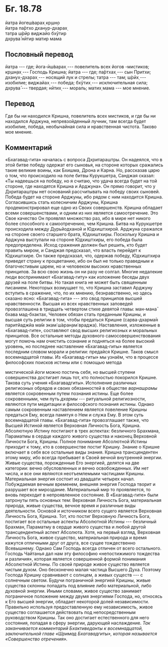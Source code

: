 # Бг. 18.78
йатра йогеш́варах̣ кр̣шн̣о<br/>
йатра па̄ртхо дханур-дхарах̣<br/>
татра ш́рӣр виджайо бхӯтир<br/>
дхрува̄ нӣтир матир мама
## Пословный перевод

йатра --- где; йога-ӣш́варах̣ --- повелитель всех йогов -мистиков; кр̣шн̣ах̣
--- Господь Кришна; йатра --- где; па̄ртхах̣ --- сын Притхи; дханух̣-дхарах̣
--- носящий лук и стрелы; татра --- там; ш́рӣх̣ --- изобилие; виджайах̣ ---
победа; бхӯтих̣ --- исключительная сила; дхрува̄ --- твердая; нӣтих̣ ---
мораль; матих̣ мама --- мое мнение.

## Перевод

Где бы ни находился Кришна, повелитель всех мистиков, и где бы ни
находился Арджуна, непревзойденный лучник, там всегда будет изобилие,
победа, необычайная сила и нравственная чистота. Таково мое мнение.

## Комментарий

«Бхагавад-гита» началась с вопроса Дхритараштры. Он надеялся, что в этой
битве победу одержат его сыновья, на стороне которых сражались такие
великие воины, как Бхишма, Дрона и Карна. Но, рассказав царю о том, что
происходило на поле битвы Курукшетра, Санджая сказал: «Ты надеешься на
победу, но я считаю, что удача всегда будет на той стороне, где
находятся Кришна и Арджуна». Он прямо говорит, что у Дхритараштры нет
оснований рассчитывать на победу своих сыновей. Победа будет на стороне
Арджуны, ибо рядом с ним находится Кришна. Согласившись стать колесничим
Арджуны, Кришна продемонстрировал еще одно из Своих совершенств. Кришна
обладает всеми совершенствами, и одним из них является самоотречение.
Это Свое качество Он проявлял множество раз, ибо в мире нет никого более
способного к самоотречению, чем Кришна. Битва на Курукшетре происходила
между Дурьйодханой и Юдхиштхирой. Арджуна сражался на стороне своего
старшего брата, Юдхиштхиры. Поскольку Кришна и Арджуна выступали на
стороне Юдхиштхиры, его победа была предопределена. Исход сражения
должен был решить, кто будет править миром, и Санджая предсказал, что
власть перейдет к Юдхиштхире. Он также предсказал, что, одержав победу,
Юдхиштхира приведет страну к процветанию, ибо он был не только праведным
и благочестивым царем, но и человеком высоких нравственных принципов. За
всю свою жизнь он ни разу не солгал. Многие недалекие люди воспринимают
«Бхагавад-гиту» как изложение беседы двух друзей на поле битвы. Но такая
книга не может быть священным писанием. Некоторых возмущает то, что
Кришна заставил Арджуну вступить в сражение, что, по их мнению,
безнравственно, но здесь сказано ясно: «Бхагавад-гита» --- это свод
принципов высшей нравственности. Высшая из всех нравственных заповедей
провозглашена в тридцать четвертом стихе девятой главы: ман-мана̄ бхава
мад-бхактах̣. Человек обязан стать преданным Кришны, и высшая суть
религии в том, чтобы предаться Кришне (сарва-дхарма̄н паритйаджйа ма̄м
экам̇ ш́аран̣ам̇ враджа). Наставления, изложенные в «Бхагавад-гите»,
составляют свод высших религиозных и моральных принципов. Все остальные
методы духовного самосовершенствования могут помочь нам очистить
сознание и подняться на более высокий уровень, но последнее наставление
«Бхагавад-гиты» является последним словом морали и религии: предайся
Кришне. Таков смысл восемнадцатой главы. Из «Бхагавад-гиты» мы узнаём,
что в процессе философских поисков истины или с помощью метода

мистической *йоги* можно постичь себя, но высшей ступени совершенства
достигает лишь тот, кто полностью покорился Кришне. Такова суть учения
«Бхагавадгиты». Исполнение различных религиозных обрядов и своих
обязанностей в обществе *варнашрамы* является сокровенным путем познания
истины. Еще более сокровенными, чем путь *дхармы* --- ритуальной
религиозности, являются пути медитации и философского познания истины.
Однако самым сокровенным наставлением является повеление Кришны
предаться Ему, всегда памятуя о Нем и служа Ему. В этом суть
восемнадцатой главы. «Бхагавад-гита» провозглашает также, что Высшей
Истиной является Верховная Личность Бога, Кришна. Абсолютную Истину
постигают в трех аспектах: безличного Брахмана, Параматмы в сердце
каждого живого существа и наконец Верховной Личности Бога, Кришны.
Полное понимание Абсолютной Истины приходит к тому, кто в совершенстве
постиг Кришну. Знание о Кришне включает в себя все остальные виды
знания. Кришна трансцендентен этому миру, ибо всегда пребывает в Своей
вечной внутренней энергии. Живые существа, порожденные Его энергией,
делятся на две категории: вечно обусловленных и вечно освобожденных. Им
нет числа, и все они являются неотъемлемыми частицами Кришны.
Материальная энергия состоит из двадцати четырех начал. Побуждаемая
вечным временем, внешняя энергия Господа творит и разрушает все
мироздание. Материальный мир то проявляется, то вновь переходит в
непроявленное состояние. В «Бхагавад-гите» были затронуты пять основных
тем: Верховная Личность Бога, материальная природа, живые существа,
вечное время и различные виды деятельности. Основой и источником всего
сущего является Верховная Личность Бога, Кришна. Тот, кто постиг
Верховную Личность Бога, постигает все остальные аспекты Абсолютной
Истины --- безличный Брахман, Параматму в сердце живого существа и любой
другой трансцендентный аспект Абсолюта. Хотя, на первый взгляд,
Верховная Личность Бога, живое существо, материальная природа и время
кажутся отличными друг от друга, все сущее тождественно Всевышнему.
Однако Сам Господь всегда отличен от всего остального. Господь Чайтанья
дал нам эту философию «непостижимого тождества и различия», которая
является совершенной формой понимания Абсолютной Истины. По своей
природе живое существо является чистым духом. Оно бесконечно малая
частица Высшего Духа. Поэтому Господа Кришну сравнивают с солнцем, а
живых существ --- с солнечным светом. Будучи пограничной энергией
Кришны, живые существа склонны попадать под влияние либо материальной,
либо духовной энергии. Иными словами, живое существо занимает
пограничное положение между двумя энергиями Господа, но, относясь к Его
высшей энергии, обладает некоторой долей независимости. Правильно
используя предоставленную ему независимость, живое существо соглашается
действовать под непосредственным руководством Кришны. Так оно достигает
естественного для него состояния, попадая в сферу энергии, дарующей
наслаждение. *Так заканчивается комментарий Бхактиведанты к
восемнадцатой, заключительной главе «Шримад Бхагавадгиты», которая
называется «Совершенство отречения».*
